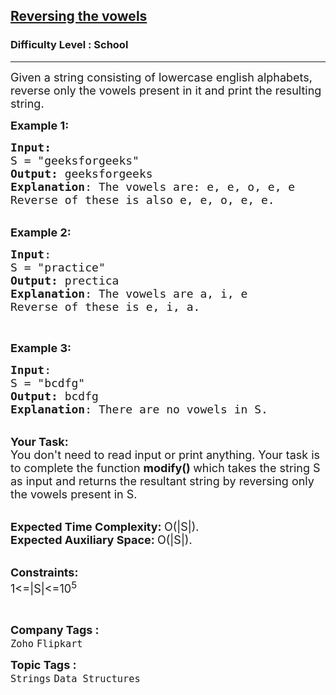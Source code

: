 <h2><a href="https://www.geeksforgeeks.org/problems/reversing-the-vowels5304/1?page=1&category=Arrays,Strings&difficulty=School&sortBy=submissions">Reversing the vowels</a></h2><h3>Difficulty Level : School</h3><hr><div class="problems_problem_content__Xm_eO"><p><span style="font-size:18px">Given a string consisting of lowercase english alphabets, reverse only the vowels present in it and print the resulting string.</span></p>

<p><span style="font-size:18px"><strong>Example 1:</strong></span></p>

<pre><span style="font-size:18px"><strong>Input:</strong>
S = "geeksforgeeks"
<strong>Output:</strong> geeksforgeeks
<strong>Explanation</strong>: The vowels are: e, e, o, e, e
Reverse of these is also e, e, o, e, e.</span>
</pre>

<p><br>
<span style="font-size:18px"><strong>Example 2:</strong></span></p>

<pre><span style="font-size:18px"><strong>Input</strong>: 
S = "practice"
<strong>Output:</strong> prectica
<strong>Explanation</strong>: The vowels are a, i, e
Reverse of these is e, i, a.</span>
</pre>

<p>&nbsp;</p>

<p><span style="font-size:18px"><strong>Example 3:</strong></span></p>

<pre><span style="font-size:18px"><strong>Input</strong>: 
S = "bcdfg"
<strong>Output:</strong> bcdfg
<strong>Explanation</strong>: There are no vowels in S.</span></pre>

<p><br>
<span style="font-size:18px"><strong>Your Task:</strong><br>
You don't need to read input or print anything. Your task is to complete the function&nbsp;<strong>modify()&nbsp;</strong>which takes the string S as input and returns the resultant string by reversing only the vowels present in S.</span></p>

<p><br>
<span style="font-size:18px"><strong>Expected Time Complexity:&nbsp;</strong>O(|S|).<br>
<strong>Expected Auxiliary Space:&nbsp;</strong>O(|S|).</span></p>

<p><br>
<span style="font-size:18px"><strong>Constraints:</strong><br>
1&lt;=|S|&lt;=10<sup>5</sup></span></p>

<p>&nbsp;</p>
</div><p><span style=font-size:18px><strong>Company Tags : </strong><br><code>Zoho</code>&nbsp;<code>Flipkart</code>&nbsp;<br><p><span style=font-size:18px><strong>Topic Tags : </strong><br><code>Strings</code>&nbsp;<code>Data Structures</code>&nbsp;